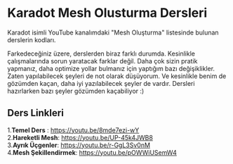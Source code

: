 # Karadot Mesh Olusturma Dersleri
Karadot isimli YouTube kanalımdaki "Mesh Oluşturma" listesinde bulunan derslerin kodları.

Farkedeceğiniz üzere, derslerden biraz farklı durumda. Kesinlikle çalışmalarında sorun yaratacak farklar değil. Daha çok sizin pratik yapmanız, daha optimize yollar bulmanız için yaptığım bazı değişiklikler. Zaten yapılabilecek şeyleri de not olarak düşüyorum. Ve kesinlikle benim de gözümden kaçan, daha iyi yazılabilecek şeyler de vardır. Dersleri hazırlarken bazı şeyler gözümden kaçabiliyor :)

## Ders Linkleri
1.**Temel Ders** : https://youtu.be/8mde7ezi-wY  
2.**Hareketli Mesh**: https://youtu.be/UP-45k4JWB8  
3.**Ayrık Üçgenler**: https://youtu.be/r-GgL3Sv0nM  
4.**Mesh Şekillendirmek**: https://youtu.be/pOWWiUSemW4  
